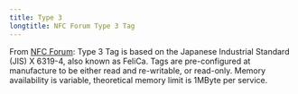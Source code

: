 ```yaml
---
title: Type 3
longtitle: NFC Forum Type 3 Tag
---
```


From [NFC Forum](http://www.nfc-forum.org/specs/spec_list/): Type 3 Tag is based on the Japanese Industrial Standard (JIS) X 6319-4, also known as FeliCa. Tags are pre-configured at manufacture to be either read and re-writable, or read-only. Memory availability is variable, theoretical memory limit is 1MByte per service.
